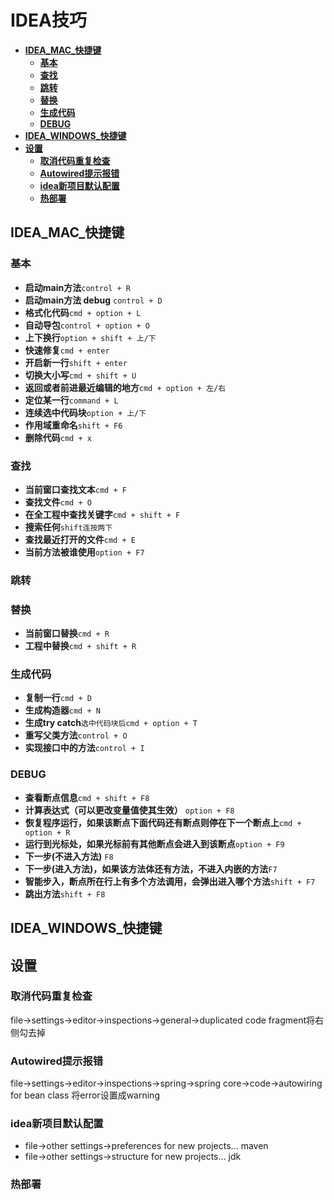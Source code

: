 # IDEA技巧
+ **[IDEA_MAC_快捷键](#IDEA_MAC_快捷键)**
    + **[基本](#基本)**
    + **[查找](#查找)**
    + **[跳转](#跳转)**
    + **[替换](#替换)**
    + **[生成代码](#生成代码)**
    + **[DEBUG](#DEBUG)**
+ **[IDEA_WINDOWS_快捷键](#IDEA_WINDOWS_快捷键)**
+ **[设置](#设置)**
    + **[取消代码重复检查](#取消代码重复检查)**
    + **[Autowired提示报错](#Autowired提示报错)**
    + **[idea新项目默认配置](#idea新项目默认配置)**
    + **[热部署](#热部署)**
    
    
## IDEA_MAC_快捷键
### 基本
+ **启动main方法**`control + R`
+ **启动main方法 debug** `control + D`
+ **格式化代码**`cmd + option + L`
+ **自动导包**`control + option + O`
+ **上下换行**`option + shift + 上/下`
+ **快速修复**`cmd + enter`
+ **开启新一行**`shift + enter`
+ **切换大小写**`cmd + shift + U`
+ **返回或者前进最近编辑的地方**`cmd + option + 左/右`
+ **定位某一行**`command + L`
+ **连续选中代码块**`option + 上/下`
+ **作用域重命名**`shift + F6`
+ **删除代码**`cmd + x`
### 查找
+ **当前窗口查找文本**`cmd + F`
+ **查找文件**`cmd + O`
+ **在全工程中查找关键字**`cmd + shift + F`
+ **搜索任何**`shift连按两下`
+ **查找最近打开的文件**`cmd + E`
+ **当前方法被谁使用**`option + F7`
### 跳转


### 替换
+ **当前窗口替换**`cmd + R`
+ **工程中替换**`cmd + shift + R`
### 生成代码
+ **复制一行**`cmd + D`
+ **生成构造器**`cmd + N`
+ **生成try catch**`选中代码块后cmd + option + T`
+ **重写父类方法**`control + O`
+ **实现接口中的方法**`control + I`
### DEBUG
+ **查看断点信息**`cmd + shift + F8`
+ **计算表达式（可以更改变量值使其生效）** `option + F8`
+ **恢复程序运行，如果该断点下面代码还有断点则停在下一个断点上**`cmd + option + R`
+ **运行到光标处，如果光标前有其他断点会进入到该断点**`option + F9`
+ **下一步(不进入方法)** `F8`
+ **下一步(进入方法)，如果该方法体还有方法，不进入内嵌的方法**`F7`
+ **智能步入，断点所在行上有多个方法调用，会弹出进入哪个方法**`shift + F7`
+ **跳出方法**`shift + F8`
## IDEA_WINDOWS_快捷键

## 设置
### 取消代码重复检查
file->settings->editor->inspections->general->duplicated code fragment将右侧勾去掉
### Autowired提示报错
file->settings->editor->inspections->spring->spring core->code->autowiring for bean class 将error设置成warning
### idea新项目默认配置
+ file->other settings->preferences for new projects... maven
+ file->other settings->structure for new projects... jdk
### 热部署

